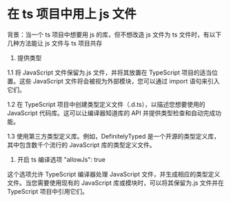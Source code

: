 # 在 ts 项目中用上 js 文件

背景：当一个 ts 项目中想要用 js 的库，但不想改造 js 文件为 ts 文件时，有以下几种方法能让 js 文件与 ts 项目共存

1. 提供类型

1.1 将 JavaScript 文件保留为.js 文件，并将其放置在 TypeScript 项目的适当位置。这些 JavaScript 文件将会被视为外部模块，您可以通过 import 语句来引入它们。

1.2 在 TypeScript 项目中创建类型定义文件（.d.ts），以描述您想要使用的 JavaScript 代码库。这可以让编译器知道库的 API 并提供类型检查和自动完成功能。

1.3 使用第三方类型定义库。例如，DefinitelyTyped 是一个开源的类型定义库，其中包含数千个流行的 JavaScript 库的类型定义文件。

1. 开启 ts 编译选项 "allowJs": true

这个选项允许 TypeScript 编译器处理 JavaScript 文件，并生成相应的类型定义文件。当您需要使用现有的 JavaScript 库或模块时，可以将其保留为.js 文件并在 TypeScript 项目中引用它们。
